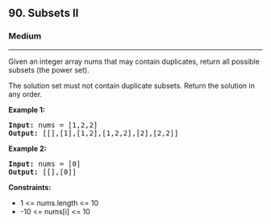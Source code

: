 <h2>90. Subsets II</h2>
<h3>Medium</h3>
<hr>
<div>
<p>Given an integer array nums that may contain duplicates, return all possible 
subsets
 (the power set).

The solution set must not contain duplicate subsets. Return the solution in any order.</p>

<p><b>Example 1: </b></p>

<pre><strong>Input:</strong> nums = [1,2,2]
<strong>Output:</strong> [[],[1],[1,2],[1,2,2],[2],[2,2]]
</pre>

<p><b>Example 2: </b></p>

<pre><strong>Input:</strong> nums = [0]
<strong>Output:</strong> [[],[0]]
</pre>

<p><b>Constraints:</b></p>
<ul> 
   <li>1 <= nums.length <= 10</li>
   <li>-10 <= nums[i] <= 10</li>
</ul>
</div>
